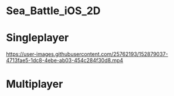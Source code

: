 # Sea_Battle_iOS_2D

# Singleplayer
https://user-images.githubusercontent.com/25762193/152879037-4713fae5-1dc8-4ebe-ab03-454c284f30d8.mp4

# Multiplayer

